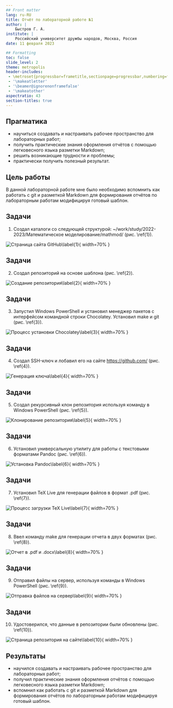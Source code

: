 ```yaml
---
## Front matter
lang: ru-RU
title: Отчёт по лабораторной работе №1
author: |
	Быстров Г. А.
institute: |
	Российский университет дружбы народов, Москва, Россия
date: 11 февраля 2023

## Formatting
toc: false
slide_level: 2
theme: metropolis
header-includes: 
 - \metroset{progressbar=frametitle,sectionpage=progressbar,numbering=fraction}
 - '\makeatletter'
 - '\beamer@ignorenonframefalse'
 - '\makeatother'
aspectratio: 43
section-titles: true
---
```


## Прагматика

- научиться создавать и настраивать рабочее пространство для лабораторных работ;
- получить практические знания оформления отчётов с помощью легковесного языка разметки Markdown;
- решить возникающие трудности и проблемы;
- практически получить полезный результат.

## Цель работы

В данной лабораторной работе мне было необходимо вспомнить как работать с git и разметкой Markdown для формирования отчётов по лабораторным работам модифицируя готовый шаблон.

## Задачи

1. Создал каталоги со следующей структурой: ~/work/study/2022-2023/Математическое моделирование/mathmod/ (рис. \ref{1}).

![Страница сайта GitHub\label{1}](image/1.png){ width=70% }

## Задачи

2. Создал репозиторий на основе шаблона (рис. \ref{2}).

![Создание репозитория\label{2}](image/2.png){ width=70% }

## Задачи

3. Запустил Windows PowerShell и установил менеджер пакетов с интерфейсом командной строки Chocolatey. Установил make и git (рис. \ref{3}).

![Процесс установки Chocolatey\label{3}](image/3.png){ width=70% }

## Задачи

4. Создал SSH-ключ и лобавил его на сайте https://github.com/  (рис. \ref{4}).

![Генерация ключа\label{4}](image/4.png){ width=70% }

## Задачи

5. Создал рекурсивный клон репозитория используя команду в Windows PowerShell (рис. \ref{5}).

![Клонирование репозитория\label{5}](image/5.png){ width=70% }

## Задачи

6. Установил универсальную утилиту для работы с текстовыми форматами Pandoc (рис. \ref{6}).

![Установка Pandoc\label{6}](image/6.png){ width=70% }

## Задачи

7. Установил TeX Live для генерации файлов в формат .pdf (рис. \ref{7}).

![Процесс загрузки TeX Live\label{7}](image/7.png){ width=70% }

## Задачи

8. Ввел команду make для генерации отчета в двух форматах (рис. \ref{8}).

![Отчет в .pdf и .docx\label{8}](image/8.png){ width=70% }

## Задачи

9. Отправил файлы на сервер, используя команды в Windows PowerShell (рис. \ref{9}).

![Отправка файлов на сервер\label{9}](image/9.png){ width=70% }

## Задачи

10. Удостоверился, что данные в репозитории были обновлены (рис. \ref{10}).

![Страница репозитория на сайте\label{10}](image/10.png){ width=70% }

## Результаты

- научился создавать и настраивать рабочее пространство для лабораторных работ;
- получил практические знания оформления отчётов с помощью легковесного языка разметки Markdown;
- вспомнил как работать с git и разметкой Markdown для формирования отчётов по лабораторным работам модифицируя готовый шаблон.